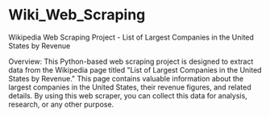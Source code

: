 # Wiki_Web_Scraping

Wikipedia Web Scraping Project - List of Largest Companies in the United States by Revenue

Overview:
This Python-based web scraping project is designed to extract data from the Wikipedia page titled "List of Largest Companies in the United States by Revenue." This page contains valuable information about the largest companies in the United States, their revenue figures, and related details. By using this web scraper, you can collect this data for analysis, research, or any other purpose.
